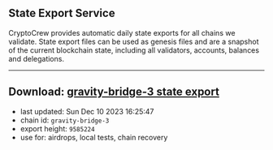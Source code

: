 ## State Export Service
CryptoCrew provides automatic daily state exports for all chains we validate. State export files can be used as genesis files and are a snapshot of the current blockchain state, including all validators, accounts, balances and delegations.

---
**Download: [gravity-bridge-3 state export](https://dl.ccvalidators.com/SERVICE/gravitybridge/gravity-bridge-3_export_9585224.json)**
---

- last updated: Sun Dec 10 2023 16:25:47
- chain id: `gravity-bridge-3`
- export height: `9585224`
- use for: airdrops, local tests, chain recovery
